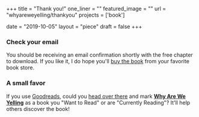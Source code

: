 +++
title = "Thank you!"
one_liner = ""
featured_image = ""
url = "whyareweyelling/thankyou"
projects = ['book']

date = "2019-10-05"
layout = "piece"
draft = false
+++

### Check your email

You should be receiving an email confirmation shortly with the free chapter to download. If you like it, I do hope you'll [buy the book](/whyareweyelling) from your favorite book store. 

### A small favor

If you use [Goodreads](https://www.goodreads.com/book/show/44279111-why-are-we-yelling), could you [head over there](https://www.goodreads.com/book/show/44279111-why-are-we-yelling) and mark **[Why Are We Yelling](https://www.goodreads.com/book/show/44279111-why-are-we-yelling)** as a book you "Want to Read" or are "Currently Reading"? It'll help others discover the book!
